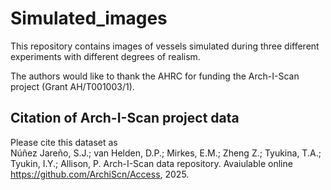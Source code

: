 # Simulated_images

This repository contains images of vessels simulated during three different experiments with different degrees of realism.

The authors would like to thank the AHRC for funding the Arch-I-Scan project (Grant AH/T001003/1).

## Citation of Arch-I-Scan project data
Please cite this dataset as<br>
Núñez Jareño, S.J.; van Helden, D.P.; Mirkes, E.M.; Zheng Z.; Tyukina, T.A.; Tyukin, I.Y.; Allison, P. Arch-I-Scan data repository. Avaiulable online https://github.com/ArchiScn/Access, 2025.
